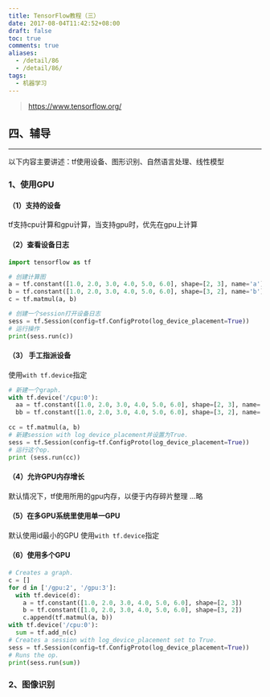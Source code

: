 ```yaml
---
title: TensorFlow教程（三）
date: 2017-08-04T11:42:52+08:00
draft: false
toc: true
comments: true
aliases:
  - /detail/86
  - /detail/86/
tags:
  - 机器学习
---
```


<script src="https://cdn.bootcss.com/mathjax/2.7.0/MathJax.js?config=default"></script>

> https://www.tensorflow.org/

## 四、辅导

***

以下内容主要讲述：tf使用设备、图形识别、自然语言处理、线性模型

### 1、使用GPU

#### （1）支持的设备

tf支持cpu计算和gpu计算，当支持gpu时，优先在gpu上计算

#### （2）查看设备日志

```py
import tensorflow as tf

# 创建计算图
a = tf.constant([1.0, 2.0, 3.0, 4.0, 5.0, 6.0], shape=[2, 3], name='a')
b = tf.constant([1.0, 2.0, 3.0, 4.0, 5.0, 6.0], shape=[3, 2], name='b')
c = tf.matmul(a, b)

# 创建一个session打开设备日志
sess = tf.Session(config=tf.ConfigProto(log_device_placement=True))
# 运行操作
print(sess.run(c))
```

#### （3） 手工指派设备

使用`with tf.device`指定

```py
# 新建一个graph.
with tf.device('/cpu:0'):
  aa = tf.constant([1.0, 2.0, 3.0, 4.0, 5.0, 6.0], shape=[2, 3], name='aa')
  bb = tf.constant([1.0, 2.0, 3.0, 4.0, 5.0, 6.0], shape=[3, 2], name='bb')
  
cc = tf.matmul(a, b)
# 新建session with log_device_placement并设置为True.
sess = tf.Session(config=tf.ConfigProto(log_device_placement=True))
# 运行这个op.
print (sess.run(cc))
```

#### （4）允许GPU内存增长

默认情况下，tf使用所用的gpu内存，以便于内存碎片整理
...略

#### （5）在多GPU系统里使用单一GPU

默认使用id最小的GPU
使用`with tf.device`指定

#### （6）使用多个GPU

```py
# Creates a graph.
c = []
for d in ['/gpu:2', '/gpu:3']:
  with tf.device(d):
    a = tf.constant([1.0, 2.0, 3.0, 4.0, 5.0, 6.0], shape=[2, 3])
    b = tf.constant([1.0, 2.0, 3.0, 4.0, 5.0, 6.0], shape=[3, 2])
    c.append(tf.matmul(a, b))
with tf.device('/cpu:0'):
  sum = tf.add_n(c)
# Creates a session with log_device_placement set to True.
sess = tf.Session(config=tf.ConfigProto(log_device_placement=True))
# Runs the op.
print(sess.run(sum))
```

### 2、图像识别
